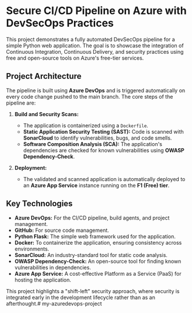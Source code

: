 # Secure CI/CD Pipeline on Azure with DevSecOps Practices

This project demonstrates a fully automated DevSecOps pipeline for a simple Python web application. The goal is to showcase the integration of Continuous Integration, Continuous Delivery, and security practices using free and open-source tools on Azure's free-tier services.

## Project Architecture

The pipeline is built using **Azure DevOps** and is triggered automatically on every code change pushed to the main branch. The core steps of the pipeline are:

1.  **Build and Security Scans:**
    * The application is containerized using a `Dockerfile`.
    * **Static Application Security Testing (SAST):** Code is scanned with **SonarCloud** to identify vulnerabilities, bugs, and code smells.
    * **Software Composition Analysis (SCA):** The application's dependencies are checked for known vulnerabilities using **OWASP Dependency-Check**.

2.  **Deployment:**
    * The validated and scanned application is automatically deployed to an **Azure App Service** instance running on the **F1 (Free) tier**.

## Key Technologies

* **Azure DevOps:** For the CI/CD pipeline, build agents, and project management.
* **GitHub:** For source code management.
* **Python Flask:** The simple web framework used for the application.
* **Docker:** To containerize the application, ensuring consistency across environments.
* **SonarCloud:** An industry-standard tool for static code analysis.
* **OWASP Dependency-Check:** An open-source tool for finding known vulnerabilities in dependencies.
* **Azure App Service:** A cost-effective Platform as a Service (PaaS) for hosting the application.

This project highlights a "shift-left" security approach, where security is integrated early in the development lifecycle rather than as an afterthought.# my-azuredevops-project
